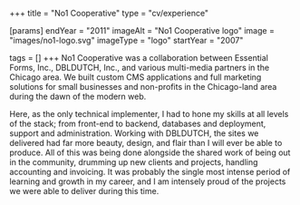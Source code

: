 +++
title = "No1 Cooperative"
type = "cv/experience"

[params]
  endYear = "2011"
  imageAlt = "No1 Cooperative logo"
  image = "images/no1-logo.svg"
  imageType = "logo"
  startYear = "2007"

tags = []
+++
No1 Cooperative was a collaboration between Essential Forms, Inc., DBLDUTCH, Inc., and various multi-media partners in the Chicago area. We built custom CMS applications and full marketing solutions for small businesses and non-profits in the Chicago-land area during the dawn of the modern web.

Here, as the only technical implementer, I had to hone my skills at all levels of the stack; from front-end to backend, databases and deployment, support and administration.  Working with DBLDUTCH, the sites we delivered had far more beauty, design, and flair than I will ever be able to produce.  All of this was being done alongside the shared work of being out in the community, drumming up new clients and projects, handling accounting and invoicing.  It was probably the single most intense period of learning and growth in my career, and I am intensely proud of the projects we were able to deliver during this time.
